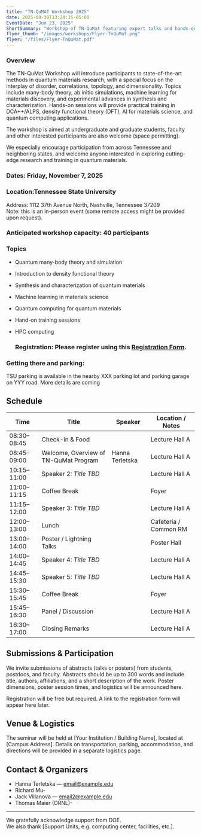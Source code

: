 ```yaml
---
title: "TN-QuMAT Workshop 2025"
date: 2025-09-30T13:24:15-05:00
EventDate: "Jun 23, 2025"
ShortSummary: "Workshop of TN-QuMat featuring expert talks and hands-on sessions"
flyer_thumb: "/images/workshops/Flyer-TnQuMat.png"
flyer: "/files/Flyer-TnQuMat.pdf"
---
```


### Overview

The TN-QuMat Workshop will introduce participants to state-of-the-art methods in quantum materials research, with a special focus on the interplay of disorder, correlations, topology, and dimensionality. Topics include many-body theory, ab initio simulations, machine learning for materials discovery, and experimental advances in synthesis and characterization. Hands-on sessions will provide practical training in DCA++/ALPS, density functional theory (DFT), AI for materials science, and quantum computing applications.

The workshop is aimed at undergraduate and graduate students, faculty and other interested participants are also welcome (space permitting).

We especially encourage participation from across Tennessee and neighboring states, and welcome anyone interested in exploring cutting-edge research and training in quantum materials.

### Dates: Friday, November 7, 2025 
### Location:Tennessee State University
Address: 1112 37th Avenue North, Nashville, Tennessee 37209  
Note: this is an in-person event (some remote access might be provided upon request).
### Anticipated workshop capacity: 40 participants

### Topics
- Quantum many-body theory and simulation
- Introduction to density functional theory
- Synthesis and characterization of quantum materials
- Machine learning in materials science  
- Quantum computing for quantum materials
- Hand-on training sessions
- HPC computing

  ### Registration: Please register using this [Registration Form](https://forms.gle/CzTXN2JKwQ3esUyb9). 

### Getting there and parking:
TSU parking is available in the nearby XXX parking lot and parking garage on YYY road.  More details are coming


## Schedule
    
| Time        | Title                                           | Speaker          | Location / Notes      |
|-------------|------------------------------------------------|------------------|-----------------------|
| 08:30–08:45 | Check-in & Food                                 |                  | Lecture Hall A        |
| 08:45–09:00 | Welcome, Overview of TN-QuMat Program           | Hanna Terletska  | Lecture Hall A        |
| 10:15–11:00 | Speaker 2: *Title TBD*                          |                  | Lecture Hall A        |
| 11:00–11:15 | Coffee Break                                    |                  | Foyer                 |
| 11:15–12:00 | Speaker 3: *Title TBD*                          |                  | Lecture Hall A        |
| 12:00–13:00 | Lunch                                           |                  | Cafeteria / Common RM |
| 13:00–14:00 | Poster / Lightning Talks                        |                  | Poster Hall           |
| 14:00–14:45 | Speaker 4: *Title TBD*                          |                  | Lecture Hall A        |
| 14:45–15:30 | Speaker 5: *Title TBD*                          |                  | Lecture Hall A        |
| 15:30–15:45 | Coffee Break                                    |                  | Foyer                 |
| 15:45–16:30 | Panel / Discussion                              |                  | Lecture Hall A        |
| 16:30–17:00 | Closing Remarks                                 |                  | Lecture Hall A        |


## Submissions & Participation

We invite submissions of abstracts (talks or posters) from students, postdocs, and faculty. Abstracts should be up to 300 words and include title, authors, affiliations, and a short description of the work. Poster dimensions, poster session times, and logistics will be announced here.  

Registration will be free but required. A link to the registration form will appear here later.

## Venue & Logistics

The seminar will be held at [Your Institution / Building Name], located at [Campus Address]. Details on transportation, parking, accommodation, and directions will be provided in a separate logistics page.

## Contact & Organizers

- Hanna Terletska — email@example.edu  
- Richard Mu-
- Jack Villanova — email2@example.edu
- Thomas Maier (ORNL)-

---

We gratefully acknowledge support from DOE.  
We also thank [Support Units, e.g. computing center, facilities, etc.].  



